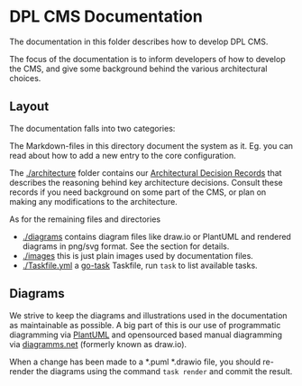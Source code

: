 # DPL CMS Documentation

The documentation in this folder describes how to develop DPL CMS.

The focus of the documentation is to inform developers of how to develop the
CMS, and give some background behind the various architectural choices.

## Layout

The documentation falls into two categories:

The Markdown-files in this
directory document the system as it. Eg. you can read about how to add a new
entry to the core configuration.

The [./architecture](architecture/) folder contains our [Architectural Decision Records](https://adr.github.io/)
that describes the reasoning behind key architecture decisions. Consult these
records if you need background on some part of the CMS, or plan on making any
modifications to the architecture.

As for the remaining files and directories
* [./diagrams](diagrams/) contains diagram files like draw.io or PlantUML and rendered diagrams in png/svg format. See the
  section for details.
* [./images](images/) this is just plain images used by documentation files.
* [./Taskfile.yml](Taskfile.yml) a [go-task](https://taskfile.dev) Taskfile, run `task` to list available tasks.

## Diagrams

We strive to keep the diagrams and illustrations used in the documentation as
maintainable as possible. A big part of this is our use of programmatic
diagramming via [PlantUML](https://plantuml.com/) and opensourced based
manual diagramming via [diagramms.net](https://www.diagrams.net/) (formerly
known as draw.io).

When a change has been made to a *.puml *.drawio file, you should re-render
the diagrams using the command `task render` and commit the result.
